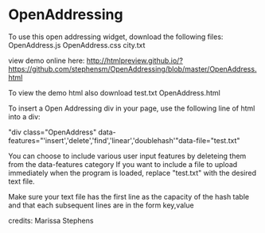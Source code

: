 OpenAddressing
==============
To use this open addressing widget, download the following files:
OpenAddress.js
OpenAddress.css
city.txt

view demo online here: http://htmlpreview.github.io/?https://github.com/stephensm/OpenAddressing/blob/master/OpenAddress.html

To view the demo html also download
test.txt
OpenAddress.html

To insert a Open Addressing div in your page, use the following line of html into a div:

"div class="OpenAddress" data-features="'insert','delete','find','linear','doublehash'"data-file="test.txt"

You can choose to include various user input features by deleteing them from the data-features category
If you want to include a file to upload immediately when the program is loaded, replace "test.txt" with the desired text file. 

Make sure your text file has the first line as the capacity of the hash table and that each subsequent lines are in the form key,value

credits:
Marissa Stephens

